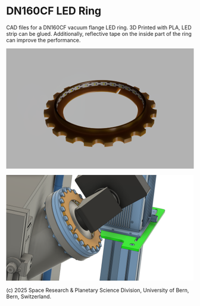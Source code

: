 # DN160CF LED Ring
CAD files for a DN160CF vacuum flange LED ring. 3D Printed with PLA, LED strip can be glued. Additionally, reflective tape on the inside part of the ring can improve the performance.

![render of led_ring](dn160cf_led_ring_render.png "LED Ring Render")

![render of full assembly](dn160cf_led_ring_assembly_render.png "Full Assembly Render")

(c) 2025 Space Research & Planetary Science Division, University of Bern, Bern, Switzerland.
